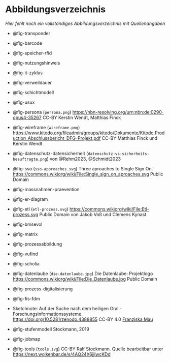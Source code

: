 # Abbildungsverzeichnis

*Hier fehlt noch ein vollständiges Abbildungsverzeichnis mit Quellenangaben*

- @fig-transponder
- @fig-barcode
- @fig-speicher-rfid
- @fig-nutzungshinweis

- @fig-it-zyklus
- @fig-verweildauer
- @fig-schichtmodell

- @fig-usux
- @fig-persona (`persona.png`)
  <https://nbn-resolving.org/urn:nbn:de:0290-opus4-35267>
  CC-BY Kerstin Wendt, Matthias Finck

- @fig-wireframe (`wireframe.png`)
  <https://www.kitodo.org/fileadmin/groups/kitodo/Dokumente/Kitodo.Production_Abschlussbericht_DFG-Projekt.pdf>
  CC-BY Matthias Finck und Kerstin Wendt

- @fig-datenschutz-datensicherheit (`datenschutz-vs-sicherheits-beauftragte.png`)
  von @Rehm2023, @Schmidt2023

- @fig-sso (`sso-approaches.svg`)
  Three aproaches to Single Sign On.
  <https://commons.wikiorg/wiki/File:Single_sign_on_aproaches.svg>
  Public Domain
- @fig-massnahmen-praevention

- @fig-er-diagram
- @fig-etl (`etl-prozess.svg`)
  <https://commons.wikiorg/wiki/File:Etl-prozess.svg>
  Public Domain von Jakob Voß und Clemens Kynast

- @fig-bmsevol
- @fig-matrix
- @fig-prozessabbildung

- @fig-vufind
- @fig-scholia

- @fig-datenlaube (`die-datenlaube.jpg`)
  Die Datenlaube: Projektlogo
  <https://commons.wikiorg/wiki/File:Die_Datenlaube.jpg>
  Public Domain
- @fig-prozess-digitalisierung

- @fig-fis-fdm

- Sketchnote: Auf der Suche nach dem heiligen Gral - Forschungsinformationssysteme.
  <https://doi.org/10.5281/zenodo.4388855>
  CC-BY 4.0 [Franziska Mau](https://orcid.org/0000-0001-7701-0301)


- @fig-stufenmodell Stockmann, 2019
- @fig-jobmap
- @fig-tools (`tools.svg`)
  CC-BY Ralf Stockmann.
  Quelle bearbeitbar unter <https://next.wolkenbar.de/s/4AQ24X6jjiwcKDd>

